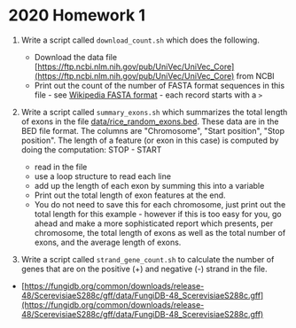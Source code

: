 # 2020 Homework 1

1. Write a script called `download_count.sh` which does the following.
   * Download the data file [https://ftp.ncbi.nlm.nih.gov/pub/UniVec/UniVec_Core](https://ftp.ncbi.nlm.nih.gov/pub/UniVec/UniVec_Core) from NCBI
   * Print out the count of the number of FASTA format sequences in this file - see [Wikipedia FASTA format](https://en.wikipedia.org/wiki/FASTA_format) - each record starts with a `>`

2. Write a script called `summary_exons.sh` which summarizes the total length of exons in the file [data/rice_random_exons.bed](https://raw.githubusercontent.com/biodataprog/GEN220_data/main/data/rice_random_exons.bed). These data are in the BED file format. The columns are "Chromosome", "Start position", "Stop position". The length of a feature (or exon in this case) is computed by doing the computation: STOP - START
   * read in the file
   * use a loop structure to read each line
   * add up the length of each exon by summing this into a variable
   * Print out the total length of exon features at the end.
   * You do not need to save this for each chromosome, just print out the total length for this example - however if this is too easy for you, go ahead and make a more sophisticated report which presents, per chromosome, the total length of exons as well as the total number of exons, and the average length of exons.

3. Write a script called `strand_gene_count.sh` to calculate the number of genes that are on the positive (+) and negative (-) strand in the file.

  * [https://fungidb.org/common/downloads/release-48/ScerevisiaeS288c/gff/data/FungiDB-48_ScerevisiaeS288c.gff](https://fungidb.org/common/downloads/release-48/ScerevisiaeS288c/gff/data/FungiDB-48_ScerevisiaeS288c.gff)
